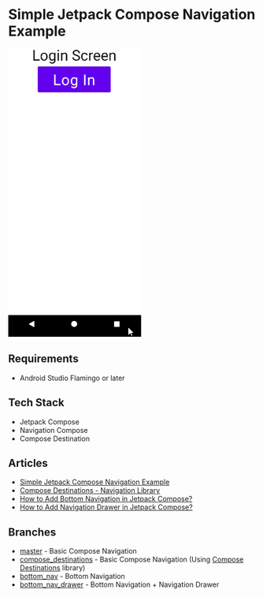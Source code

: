 # Simple Jetpack Compose Navigation Example
![](screenshots/How_to_Add_Navigation_Drawer_in_Jetpack_Compose_03.gif)

## Requirements
- Android Studio Flamingo or later

## Tech Stack
- Jetpack Compose
- Navigation Compose
- Compose Destination

## Articles
- [Simple Jetpack Compose Navigation Example](https://vtsen.hashnode.dev/simple-jetpack-compose-navigation-example)
- [Compose Destinations - Navigation Library](https://vtsen.hashnode.dev/compose-destinations-navigation-library)
- [How to Add Bottom Navigation in Jetpack Compose?](https://vtsen.hashnode.dev/how-to-add-bottom-navigation-in-jetpack-compose)
- [How to Add Navigation Drawer in Jetpack Compose?](https://vtsen.hashnode.dev/how-to-add-navigation-drawer-in-jetpack-compose)

## Branches
- [master](https://github.com/vinchamp77/Demo_SimpleNavigationCompose/tree/master) - Basic Compose Navigation
- [compose_destinations](https://github.com/vinchamp77/Demo_SimpleNavigationCompose/tree/compose_destinations) -  Basic Compose Navigation (Using [Compose Destinations](https://github.com/raamcosta/compose-destinations/) library)
- [bottom_nav](https://github.com/vinchamp77/Demo_SimpleNavigationCompose/tree/bottom_nav) - Bottom Navigation
- [bottom_nav_drawer](https://github.com/vinchamp77/Demo_SimpleNavigationCompose/tree/bottom_nav_drawer) - Bottom Navigation + Navigation Drawer
